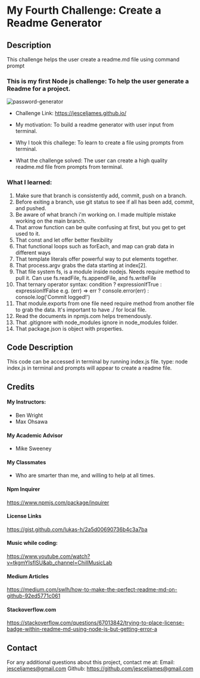 # My Fourth Challenge: Create a Readme Generator

## Description
This challenge helps the user create a readme.md file using command prompt


### This is my first Node js challenge: To help the user generate a Readme for a project. 

![password-generator](https://github.com/JescelJames/js-password-generator/assets/105643185/d3ec2426-1ec9-4366-a7d6-d43468e68510)


- Challenge Link: https://jesceljames.github.io/

- My motivation:  To build a readme generator with user input from terminal.
- Why I took this challege: To learn to create a file using prompts from terminal.
- What the challenge solved:  The user can create a high quality readme.md file from prompts from terminal.  


### What I learned:  

1. Make sure that branch is consistently add, commit, push on a branch.  
2. Before exiting a branch, use git status to see if all has been add, commit, and pushed. 
3. Be aware of what branch i'm working on.  I made multiple mistake working on the main branch.
4. That arrow function can be quite confusing at first, but you get to get used to it.
5. That const and let offer better flexibility
6. That functional loops such as forEach, and map can grab data in different ways
7. That template literals offer powerful way to put elements together.
8. That process.argv grabs the data starting at index[2].
9. That file system fs, is a module inside nodejs. Needs require method to pull it. Can use fs.readFile, fs.appendFile, and fs.writeFile 
10. That ternary operator syntax:  condition ? expressionIfTrue : expressionIfFalse  e.g. (err) => err ? console.error(err) : console.log('Commit logged!')
11. That module.exports from one file need require method from another file to grab the data.  It's important to have ./ for local file. 
12. Read the documents in npmjs.com helps tremendously.
13. That .gitignore with node_modules ignore in node_modules folder.
14. That package.json is object with properties.


## Code Description

This code can be accessed in terminal by running index.js file. type: node index.js in terminal and prompts will appear to create a readme file.


## Credits

#### My Instructors:
- Ben Wright 
- Max Ohsawa 

#### My Academic Advisor
- Mike Sweeney

#### My Classmates
- Who are smarter than me, and willing to help at all times.

#### Npm Inquirer
https://www.npmjs.com/package/inquirer


#### License Links
https://gist.github.com/lukas-h/2a5d00690736b4c3a7ba


#### Music while coding:
https://www.youtube.com/watch?v=tkgmYIsflSU&ab_channel=ChillMusicLab


#### Medium Articles
https://medium.com/swlh/how-to-make-the-perfect-readme-md-on-github-92ed5771c061


#### Stackoverflow.com
https://stackoverflow.com/questions/67013842/trying-to-place-license-badge-within-readme-md-using-node-js-but-getting-error-a





## Contact
For any additional questions about this project, contact me at:
Email: jesceljames@gmail.com
Github: https://github.com/jesceljames@gmail.com 









